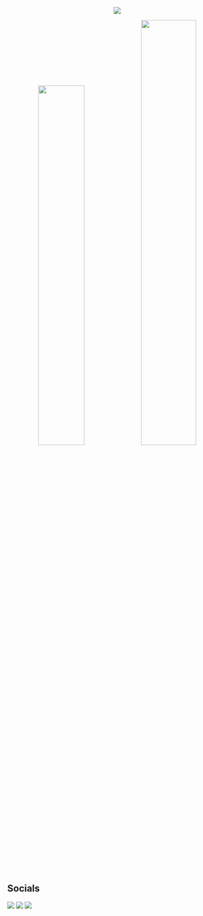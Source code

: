 
<p align="center">
    <img id="preview" src="https://komarev.com/ghpvc/?username=mikiv19&color=grey">

</p>

<p align="center">
    <a href="https://leetcode.com/mikiv19/"><img width="46%" src="https://leetcode.card.workers.dev/mikiv19?theme=dark&font=baloo&extension=null&border=2&border_radius=8"></a>
    <a href="https://leetcode.com/mikiv19/"><img width="50%" src="https://github-readme-stats.vercel.app/api/top-langs/?username=mikiv19&theme=dark&hide=html,css,cmake&layout=compact&langs_count=5&bg_color=101010&hide_title=true"></a>
</p>

<h2>Socials </h2>
    <a href="https://www.hackerrank.com/profile/mikiv19"><img size="15%" src="https://img.shields.io/badge/-Hackerrank-2EC866?style=for-the-badge&logo=HackerRank&logoColor=white"></a>
    <a href="https://leetcode.com/mikiv19"/><img size="15%" src="https://img.shields.io/badge/-LeetCode-FFA116?style=for-the-badge&logo=LeetCode&logoColor=black"></a>
    <a href="https://www.linkedin.com/in/mike-iversen-7b8ab1192/"/><img size="15%" src="https://img.shields.io/badge/LinkedIn-0077B5?style=for-the-badge&logo=linkedin&logoColor=white"></a>
